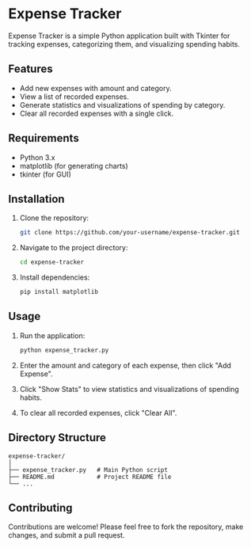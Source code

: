 # Expense Tracker

Expense Tracker is a simple Python application built with Tkinter for tracking expenses, categorizing them, and visualizing spending habits.

## Features

- Add new expenses with amount and category.
- View a list of recorded expenses.
- Generate statistics and visualizations of spending by category.
- Clear all recorded expenses with a single click.

## Requirements

- Python 3.x
- matplotlib (for generating charts)
- tkinter (for GUI)

## Installation

1. Clone the repository:

   ```bash
   git clone https://github.com/your-username/expense-tracker.git
   ```

2. Navigate to the project directory:

   ```bash
   cd expense-tracker
   ```

3. Install dependencies:

   ```bash
   pip install matplotlib
   ```

## Usage

1. Run the application:

   ```bash
   python expense_tracker.py
   ```

2. Enter the amount and category of each expense, then click "Add Expense".
3. Click "Show Stats" to view statistics and visualizations of spending habits.
4. To clear all recorded expenses, click "Clear All".

## Directory Structure

```
expense-tracker/
│
├── expense_tracker.py   # Main Python script
├── README.md            # Project README file
└── ...
```

## Contributing

Contributions are welcome! Please feel free to fork the repository, make changes, and submit a pull request.

